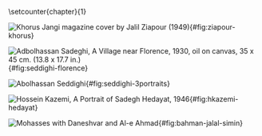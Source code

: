 \setcounter{chapter}{1}

![Khorus Jangi magazine cover by Jalil Ziapour (1949)](ziapour-khorus-jangi.png){#fig:ziapour-khorus}

![Adbolhassan Sadeghi, A Village near Florence, 1930, oil on canvas, 35 x 45 cm. (13.8 x 17.7 in.)](Pastedimage20241210234026.png){#fig:seddighi-florence}

![Abolhassan Seddighi](Pastedimage20241210234136.png){#fig:seddighi-3portraits}

![Hossein Kazemi, A Portrait of Sadegh Hedayat, 1946](hkazemi-hedayat.png){#fig:hkazemi-hedayat}

![Mohasses with Daneshvar and Al-e Ahmad](20241214132102.png){#fig:bahman-jalal-simin}
